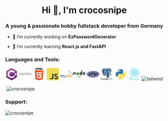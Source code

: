 <h1 align="center">Hi 👋, I'm crocosnipe</h1>
<h3 align="center">A young & passionate hobby fullstack developer from Germany</h3>

- 🔭 I’m currently working on **EzPasswordGenerator**

- 🌱 I’m currently learning **React.js and FastAPI**

<p align="left">
</p>

<h3 align="left">Languages and Tools:</h3>
<p align="left">  <img src="https://raw.githubusercontent.com/devicons/devicon/master/icons/csharp/csharp-original.svg" alt="csharp" width="40" height="40"/> <img src="https://raw.githubusercontent.com/devicons/devicon/master/icons/express/express-original-wordmark.svg" alt="express" width="40" height="40"/> <img src="https://raw.githubusercontent.com/devicons/devicon/master/icons/html5/html5-original-wordmark.svg" alt="html5" width="40" height="40"/> <img src="https://raw.githubusercontent.com/devicons/devicon/master/icons/javascript/javascript-original.svg" alt="javascript" width="40" height="40"/> <img src="https://raw.githubusercontent.com/devicons/devicon/master/icons/mysql/mysql-original-wordmark.svg" alt="mysql" width="40" height="40"/><img src="https://raw.githubusercontent.com/devicons/devicon/master/icons/nodejs/nodejs-original-wordmark.svg" alt="nodejs" width="40" height="40"/> <img src="https://raw.githubusercontent.com/devicons/devicon/master/icons/php/php-original.svg" alt="php" width="40" height="40"/> <img src="https://raw.githubusercontent.com/devicons/devicon/master/icons/postgresql/postgresql-original-wordmark.svg" alt="postgresql" width="40" height="40"/> <img src="https://raw.githubusercontent.com/devicons/devicon/master/icons/python/python-original.svg" alt="python" width="40" height="40"/> <img src="https://raw.githubusercontent.com/devicons/devicon/master/icons/react/react-original-wordmark.svg" alt="react" width="40" height="40"/> <img src="https://www.vectorlogo.zone/logos/tailwindcss/tailwindcss-icon.svg" alt="tailwind" width="40" height="40"/> </p>

<p>&nbsp;<img align="center" src="https://github-readme-stats.vercel.app/api?username=crocosnipe&show_icons=true&locale=en" alt="crocosnipe" /></p>

<h3 align="left">Support:</h3>
<p><a href="https://www.buymeacoffee.com/crocosnipe"> <img align="left" src="https://cdn.buymeacoffee.com/buttons/v2/default-yellow.png" height="50" width="210" alt="crocosnipe" /></a></p> <br><br>
